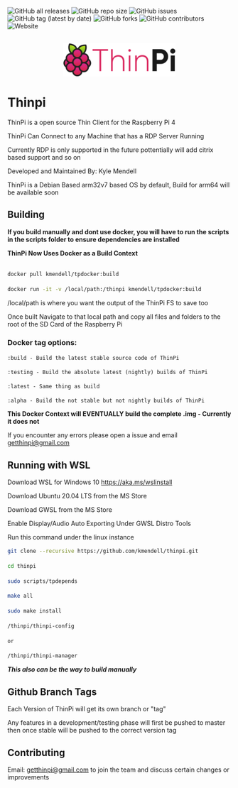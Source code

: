 ![GitHub all releases](https://img.shields.io/github/downloads/kmendell/thinpi/total?label=Downloads)
![GitHub repo size](https://img.shields.io/github/repo-size/kmendell/thinpi?label=Repo%20Size)
![GitHub issues](https://img.shields.io/github/issues/kmendell/thinpi)
![GitHub tag (latest by date)](https://img.shields.io/github/v/tag/kmendell/thinpi?label=Version)
![GitHub forks](https://img.shields.io/github/forks/kmendell/thinpi?style=social)
![GitHub contributors](https://img.shields.io/github/contributors/kmendell/thinpi)
![Website](https://img.shields.io/website?down_color=red&down_message=offline&up_color=green&up_message=online&url=https%3A%2F%2Fthinpi.kmprojects.us)
<div align="center">
<br><img height="50%" width="50%" src="assets/logo/logo-colors@2x.png"></img>
</div>

# Thinpi

ThinPi is a open source Thin Client for the Raspberry Pi 4

ThinPi Can Connect to any Machine that has a RDP Server Running 

Currently RDP is only supported in the future pottentially will add citrix based support and so on

Developed and Maintained By: Kyle Mendell

ThinPi is a Debian Based arm32v7 based OS by default, Build for arm64 will be available soon



## Building

**If you build manually and dont use docker, you will have to run the scripts in the scripts folder to ensure dependencies are installed**

**ThinPi Now Uses Docker as a Build Context**

```bash

docker pull kmendell/tpdocker:build

docker run -it -v /local/path:/thinpi kmendell/tpdocker:build

```

/local/path is where you want the output of the ThinPi FS to save too 

Once built Navigate to that local path and copy all files and folders to the root of the SD Card of the Raspberry Pi

### Docker tag options:

```
:build - Build the latest stable source code of ThinPi

:testing - Build the absolute latest (nightly) builds of ThinPi

:latest - Same thing as build

:alpha - Build the not stable but not nightly builds of ThinPi
```

**This Docker Context will EVENTUALLY build the complete .img - Currently it does not**

If you encounter any errors please open a issue and email getthinpi@gmail.com

## Running with WSL

Download WSL for Windows 10 https://aka.ms/wslinstall

Download Ubuntu 20.04 LTS from the MS Store

Download GWSL from the MS Store

Enable Display/Audio Auto Exporting Under GWSL Distro Tools

Run this command under the linux instance 

```bash
git clone --recursive https://github.com/kmendell/thinpi.git

cd thinpi

sudo scripts/tpdepends

make all

sudo make install 

/thinpi/thinpi-config

or

/thinpi/thinpi-manager
```

***This also can be the way to build manually***
## Github Branch Tags

Each Version of ThinPi will get its own branch or "tag"

Any features in a development/testing phase will first be pushed to master then once stable will be pushed to the correct version tag

## Contributing

Email: getthinpi@gmail.com to join the team and discuss certain changes or improvements
